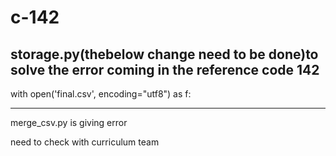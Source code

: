 # c-142
storage.py(thebelow change need to be done)to solve the error coming in the reference code 142
-------------------
with open('final.csv', encoding="utf8") as f:


-----------------------------------
merge_csv.py is giving error

need to check with curriculum team
